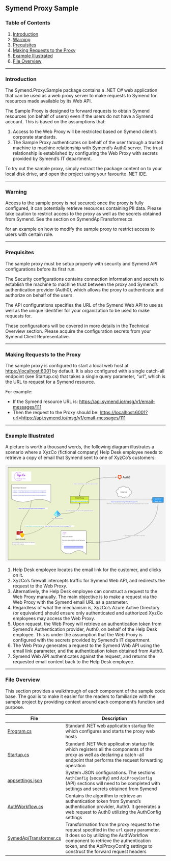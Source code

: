 [appsettings]: appsettings.json
[AuthWorkflow]: Authentication/AuthWorkflow.cs
[Program]: Program.cs
[ProxyRequestOverview]: ./Documentation/ProxyRequestOverview.jpg
[Startup]: Startup.cs
[SymendApiTransformer]: HttpTransformers/SymendApiTransformer.cs

## Symend Proxy Sample

### Table of Contents

1. [Introduction](#introduction)
2. [Warning](#warning)
3. [Prequisites](#prequisites)
4. [Making Requests to the Proxy](#making-requests-to-the-proxy)
5. [Example Illustrated](#example-illustrated)
6. [File Overview](#file-overview)

---

### Introduction

The Symend.Proxy.Sample package contains a .NET C# web application that can be used as a web proxy server to make requests to Symend for resources made available by its Web API.

The Sample Proxy is designed to forward requests to obtain Symend resources (on behalf of users) even if the users do not have a Symend account.  This is based on the assumptions that:

1. Access to the Web Proxy will be restricted based on Symend client’s corporate standards.
2. The Sample Proxy authenticates on behalf of the user through a trusted machine to machine relationship with Symend’s Auth0 server. The trust relationship is established by configuring the Web Proxy with secrets provided by Symend’s IT department.

To try out the sample proxy, simply extract the package content on to your local disk drive, and open the project using your favourite .NET IDE.

---

### Warning

Access to the sample proxy is not secured; once the proxy is fully configured, it can potentially retrieve resources containing PII data.  Please take caution to restrict access to the proxy as well as the secrets obtained from Symend.  See the section on SymendApiTransformer.cs

for an example on how to modify the sample proxy to restrict access to users with certain role.

---

### Prequisites

The sample proxy must be setup properly with security and Symend API configurations before its first run.

The Security configurations contains connection information and secrets to establish the machine to machine trust between the proxy and Symend’s authentication provider (Auth0), which allows the proxy to authenticate and authorize on behalf of the users.

The API configurations specifies the URL of the Symend Web API to use as well as the unique identifier for your organization to be used to make requests for.

These configurations will be covered in more details in the Technical Overview section. Please acquire the configuration secrets from your Symend Client Representative.

---

### Making Requests to the Proxy

The sample proxy is configured to start a local web host at <https://localhost:6001> by default. It is also configured with a single catch-all endpoint (see Startup.cs) that takes a single query parameter, “url”, which is the URL to request for a Symend resource.

For example:

- If the Symend resource URL is: <https://api.symend.io/msg/v1/email-messages/111>
- Then the request to the Proxy should be: <https://localhost:6001?url=https://api.symend.io/msg/v1/email-messages/111>

---

### Example Illustrated

A picture is worth a thousand words, the following diagram illustrates a scenario where a XyzCo (fictional company) Help Desk employee needs to retrieve a copy of email that Symend sent to one of XyzCo’s customers:

!["Architecture" diagram displaying an example of a request from the proxy to Symend's API][ProxyRequestOverview]

1. Help Desk employee locates the email link for the customer, and clicks on it.
2. XyzCo’s firewall intercepts traffic for Symend Web API, and redirects the request to the Web Proxy.
3. Alternatively, the Help Desk employee can construct a request to the Web Proxy manually. The main objective is to make a request via the Web Proxy with the Symend email URL as a parameter.
4. Regardless of what the mechanism is, XyzCo’s Azure Active Directory (or equivalent) should ensure only authenticated and authorized XyzCo employees may access the Web Proxy.
5. Upon request, the Web Proxy will retrieve an authentication token from Symend’s Authentication provider, Auth0, on behalf of the Help Desk employee. This is under the assumption that the Web Proxy is configured with the secrets provided by Symend’s IT department.
6. The Web Proxy generates a request to the Symend Web API using the email link parameter, and the authentication token obtained from Auth0.
7. Symend Web API authenticates against the request, and returns the requested email content back to the Help Desk employee.

---

### File Overview

This section provides a walkthrough of each component of the sample code base. The goal is to make it easier for the readers to familiarize with the sample project by providing context around each component’s function and purpose.

| File | Description |
| ---- | ----------- |
| [Program.cs][Program] | Standard .NET web application startup file which configures and starts the proxy web hosts |
| [Startup.cs][Startup] | Standard .NET Web application startup file which registers all the components of the proxy as well as declaring a catch-all endpoint that performs the request forwarding operation |
| [appsettings.json][appsettings] | System JSON configurations. The sections `AuthConfig` (security) and `ApiProxyConfig` (API) sections will need to be completed with settings and secrets obtained from Symend |
| [AuthWorkflow.cs][AuthWorkflow] | Contains the algorithm to retrieve an authentication token from Symend’s authentication provider, Auth0. It generates a web request to Auth0 utilizing the AuthConfig settings |
| [SymedApiTransformer.cs][SymendApiTransformer] | Transformation from the proxy request to the request specified in the `url` query parameter.  It does so by utilizing the AuthWorkflow component to retrieve the authentication token, and the ApiProxyConfig settings to construct the forward request headers |
